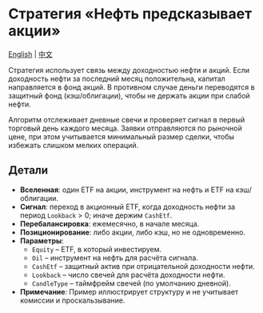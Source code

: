 # Стратегия «Нефть предсказывает акции»
[English](README.md) | [中文](README_cn.md)

Стратегия использует связь между доходностью нефти и акций. Если доходность нефти за последний месяц положительна, капитал направляется в фонд акций. В противном случае деньги переводятся в защитный фонд (кэш/облигации), чтобы не держать акции при слабой нефти.

Алгоритм отслеживает дневные свечи и проверяет сигнал в первый торговый день каждого месяца. Заявки отправляются по рыночной цене, при этом учитывается минимальный размер сделки, чтобы избежать слишком мелких операций.

## Детали

- **Вселенная**: один ETF на акции, инструмент на нефть и ETF на кэш/облигации.
- **Сигнал**: переход в акционный ETF, когда доходность нефти за период `Lookback` > 0; иначе держим `CashEtf`.
- **Перебалансировка**: ежемесячно, в начале месяца.
- **Позиционирование**: либо акции, либо кэш, но не одновременно.
- **Параметры**:
  - `Equity` – ETF, в который инвестируем.
  - `Oil` – инструмент на нефть для расчёта сигнала.
  - `CashEtf` – защитный актив при отрицательной доходности нефти.
  - `Lookback` – число свечей для расчёта доходности нефти.
  - `CandleType` – таймфрейм свечей (по умолчанию дневной).
- **Примечание**: Пример иллюстрирует структуру и не учитывает комиссии и проскальзывание.

